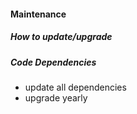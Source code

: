 #### Maintenance

##### How to update/upgrade

##### Code Dependencies
- update all dependencies
- upgrade yearly